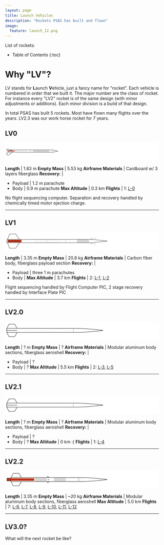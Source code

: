 ```yaml
---
layout: page
title: Launch Vehicles
description: "Rockets PSAS has built and flown"
image:
  feature: launch_12.png
---
```


List of rockets:

* Table of Contents
{:toc}


# Why "LV"?

LV stands for **L**aunch **V**ehicle, just a fancy name for "rocket". Each vehicle is numbered in order that we built it. The major number are the class of rocket. For instance every "LV2" rocket is of the same design (with minor adjustments or additions). Each minor division is a build of that design.

In total PSAS has built 5 rockets. Most have flown many flights over the years. LV2.3 was our work horse rocket for 7 years.

## LV0

![LV0](/images/lv0.svg)

 **Length**               | 1.83 m
 **Empty Mass**           | 5.53 kg
 **Airframe Materials**   | Cardboard w/ 3 layers fiberglass
 **Recovery:**            |
  - Payload               | 1.2 m parachute
  - Body                  | 0.9 m parachute
 **Max Altitude**         | 0.3 km
 **Flights**              | 1: [L-0](/launches/#L0)

No flight sequencing computer. Separation and recovery handled by chemically timed motor ejection charge.

--------------------------------------------------------------------------------


## LV1

![LV1](/images/lv1.svg)

**Length**                | 3.35 m
**Empty Mass**            | 20.8 kg
**Airframe Materials**    | Carbon fiber body, fiberglass payload section
**Recovery:**             |
 - Payload                | three 1 m parachutes
 - Body                   |
 **Max Altitude**         | 3.7 km
 **Flights**              | 2: [L-1](/launches/#L1), [L-2](/launches/#L2)


Flight sequencing handled by Flight Computer PIC, 2 stage recovery handled by Interface Plate PIC


--------------------------------------------------------------------------------


## LV2.0

![LV2.0](/images/lv2.0.svg)

**Length**                | ? m
**Empty Mass**            | ?
**Airframe Materials**    | Modular aluminum body sections, fiberglass aeroshell
**Recovery:**             |
 - Payload                | ?
 - Body                   | ?
 **Max Altitude**         | 5.5 km
 **Flights**              | 2: [L-3](/launches/#L3), [L-5](/launches/#L5)


--------------------------------------------------------------------------------


## LV2.1

![LV2.0](/images/lv2.0.svg)

**Length**                | ? m
**Empty Mass**            | ?
**Airframe Materials**    | Modular aluminum body sections, fiberglass aeroshell
**Recovery:**             |
 - Payload                | ?
 - Body                   | ?
 **Max Altitude**         | 0 km :(
 **Flights**              | 1: [L-4](/launches/#L4)


--------------------------------------------------------------------------------



## LV2.2

![LV2.2](/images/lv2.2.svg)

**Length**                | 3.35 m
**Empty Mass**            | ~20 kg
**Airframe Materials**    | Modular aluminum body sections, fiberglass aeroshell
 **Max Altitude**         | 5.0 km
 **Flights**              | 7: [L-6](/launches/#L6), [L-7](/launches/#L7), [L-8](/launches/#L8), [L-9](/launches/#L9), [L-10](/launches/#L10), [L-11](/launches/#L11), [L-12](/launches/#L12)



--------------------------------------------------------------------------------


## LV3.0?

What will the next rocket be like?
